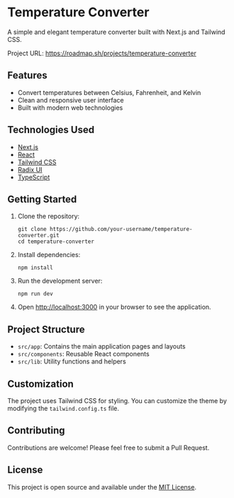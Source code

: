 # Temperature Converter

A simple and elegant temperature converter built with Next.js and Tailwind CSS.

Project URL: https://roadmap.sh/projects/temperature-converter

## Features

- Convert temperatures between Celsius, Fahrenheit, and Kelvin
- Clean and responsive user interface
- Built with modern web technologies

## Technologies Used

- [Next.js](https://nextjs.org/)
- [React](https://reactjs.org/)
- [Tailwind CSS](https://tailwindcss.com/)
- [Radix UI](https://www.radix-ui.com/)
- [TypeScript](https://www.typescriptlang.org/)

## Getting Started

1. Clone the repository:

   ```
   git clone https://github.com/your-username/temperature-converter.git
   cd temperature-converter
   ```

2. Install dependencies:

   ```
   npm install
   ```

3. Run the development server:

   ```
   npm run dev
   ```

4. Open [http://localhost:3000](http://localhost:3000) in your browser to see the application.

## Project Structure

- `src/app`: Contains the main application pages and layouts
- `src/components`: Reusable React components
- `src/lib`: Utility functions and helpers

## Customization

The project uses Tailwind CSS for styling. You can customize the theme by modifying the `tailwind.config.ts` file.

## Contributing

Contributions are welcome! Please feel free to submit a Pull Request.

## License

This project is open source and available under the [MIT License](LICENSE).
